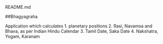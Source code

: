 README.md

##Bhagyagraha

Application which calculates
	1. planetary positions
	2. Rasi, Navamsa and Bhava, as per Indian Hindu Calendar
	3. Tamil Date, Saka Date
	4. Nakshatra, Yogam, Karanam